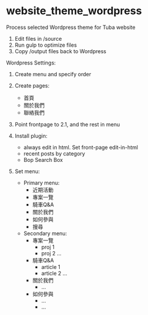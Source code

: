 # website_theme_wordpress

Process selected Wordpress theme for Tuba website

1. Edit files in /source
2. Run gulp to optimize files
3. Copy /output files back to Wordpress

Wordpress Settings:

1. Create menu and specify order

2. Create pages:
    - 首頁
    - 關於我們
    - 聯絡我們

3. Point frontpage to 2.1, and the rest in menu

4. Install plugin:
    - always edit in html. Set front-page edit-in-html
    - recent posts by category
    - Bop Search Box

5. Set menu:
    - Primary menu:
        - 近期活動
        - 專案一覽
        - 騎車Q&A
        - 關於我們
        - 如何參與
        - 搜尋
    - Secondary menu:
        - 專案一覽
            - proj 1
            - proj 2
            ...
        - 騎車Q&A
            - article 1
            - article 2
            ...
        - 關於我們
            - ...
        - 如何參與
            - ...
            - ...